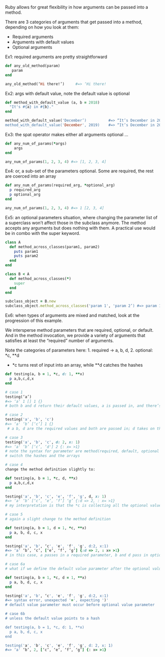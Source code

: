 Ruby allows for great flexibility in how arguments can be passed into a method.

There are 3 categories of arguments that get passed into a method, depending on how you look at them:
* Required arguments
* Arguments with default values
* Optional arguments

Ex1: required arguments are pretty straightforward

```ruby
def any_old_method(param)
   param
end

any_old_method(‘Hi there!’)     #=> ‘Hi there!
```

Ex2: args with default value, note the default value is optional

```ruby
def method_with_default_value (a, b = 2018)
  "It's #{a} in #{b}."
end

method_with_default_value('December’)          #=> “It’s December in 2018"
method_with_default_value('December', 2019)    #=> “It’s December in 2019"
```

Ex3: the spat operator makes either all arguments optional ...

```ruby
def any_num_of_params(*args)
    args
end

any_num_of_params(1, 2, 3, 4) #=> [1, 2, 3, 4]
```

Ex4: or, a sub-set of the parameters optional. Some are required, the rest are coerced into an array

```ruby
def any_num_of_params(required_arg, *optional_arg)
  p required_arg
  p optional_arg
end

any_num_of_params(1, 2, 3, 4) #=> 1 [2, 3, 4]
```

Ex5: an optional parameters situation, where changing the parameter list of a superclass won’t affect those in the subclass anymore. The method accepts any arguments but does nothing with them. A practical use would be in combo with the super keyword.

```ruby
class A
  def method_across_classes(param1, param2)
    puts param1
    puts param2
  end
end

class B < A
  def method_across_classes(*)
    super
  end
end

subclass_object = B.new
subclass_object.method_across_classes('param 1', 'param 2’) #=> param 1 param 2
```

Ex6: when types of arguments are mixed and matched, look at the progression of this example.

We intersperse method parameters that are required, optional, or default. And in the method invocation, we provide a variety of arguments that satisfies at least the “required” number of arguments.

Note the categories of parameters here: 1. required -> a, b, d, 2. optional: *c, **d
*  *c turns rest of input into an array, while **d catches the hashes

```ruby
def testing(a, b = 1, *c, d: 1, **x)
  p a,b,c,d,x
end

# case 1
testing(‘a’)
#=> ‘a' 1 [] 1 {} 
# both b and d return their default values, a is passed in, and there’s no optional values for c or x to collect

# case 2
testing('a', 'b', 'c')
#=> ‘a' ‘b’ [‘c’] 1 {} 
 # a b, d are the required values and both are passed in; d takes on the default value, and the argument ‘c’ is collected by *c

# case 3
testing('a', 'b', 'c', d: 2, x: 1)
#=> ‘a' ‘b’ [‘c’, ‘d'] 2 {: x= >1}
# note the syntax for parameter are method(required, default, optional arrays, default, optional hashes)
# switch the hashes and the arrays

# case 4
change the method definition slightly to:

def testing(a, b = 1, *c, d, **x)
  p a,b,c,d,x
end

testing('a', 'b', 'c', 'e', 'f', 'g', d, x: 1)
#=> ‘a' ‘b’ [‘c’, ‘e’, ‘f’] ‘g’ {:d => 2, : x= >1}
# my interpretation is that the *c is collecting all the optional value arguments passed in, until it meets the optional value arguments gathered by **x, then the string ‘g’ is passed in as the required parameter d

# case 5
# again a slight change to the method definition 

def testing(a, b = 1, d = 1, *c, **x)
  p a, b, d, c, x
end

testing('a', 'b', ‘c', 'e', 'f', 'g', d:2, x:1)
#=> ‘a' ‘b’, ‘c’, [‘e’, ‘f’, ‘g’] {:d => 2, : x= >1}
# in this case, a passes in a required parameter, b and d pass in optional value parameters (both have default values assigned), *c collects array [e, f, g], and the hash collects the rest

# case 6a
# what if we define the default value parameter after the optional value parameter?

def testing(a, b = 1, *c, d = 1, **x)
  p a, b, d, c, x
end

testing('a', 'b', ‘c', 'e', 'f', 'g', d:2, x:1)
#=> syntax error, unexpected '=', expecting ')'
# default value parameter must occur before optional value parameter

# case 6b
# unless the default value points to a hash

def testing(a, b = 1, *c, d: 1, **x)
  p a, b, d, c, x
end

testing('a', 'b', 'c', 'e', 'f', 'g', d: 2, x: 1)
#=> ‘a' ‘b’, 2, [‘c’, ‘e’, ‘f’, ‘g’] {: x= >1}
```
